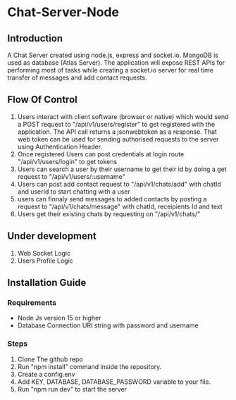 # Chat-Server-Node
## Introduction
A Chat Server created using node.js, express and socket.io. MongoDB is used as database (Atlas Server). The application will expose REST APIs for performing most of tasks while creating a socket.io server for real time transfer of messages and add contact requests.

## Flow Of Control
<ol>
  <li>Users interact with client software (browser or native) which would send a POST request to "/api/v1/users/register" to get registered with the application. The API call            returns a jsonwebtoken as a response. That web token can be used for sending authorised requests to the server using Authentication Header.</li>
  <li>Once registered Users can post credentials at login route "/api/v1/users/login" to get tokens </li>
  <li>Users can search a user by their username to get their id by doing a get request to "/api/v1/users/:username"</li>
  <li>Users can post add contact request to "/api/v1/chats/add" with chatId and userId to start chatting with a user</li>
  <li>users can finnaly send messages to added contacts by posting a request to "/api/v1/chats/message" with chatId, receipients Id and text </li>
  <li>Users get their existing chats by requesting on "/api/v1/chats/" </li>
 </ol>
 
 ## Under development
 <ol>
  <li> Web Socket Logic </li>
  <li> Users Profile Logic </li>
 </ol>
 
 ## Installation Guide
 ### Requirements
 <ul>
  <li> Node Js version 15 or higher </li>
  <li> Database Connection URI string with password and username </li>
 </ul>
 
 ### Steps
 <ol>
  <li> Clone The github repo </li>
  <li> Run "npm install" command inside the repository. </li>
  <li> Create a config.env </li>
  <li> Add KEY, DATABASE, DATABASE_PASSWORD variable to your file. </li>
  <li> Run "npm run dev" to start the server </li>
 </ol>
